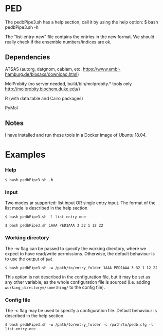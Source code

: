 # PED
The pedbPipe3.sh has a help section, call it by using the help option:
 	$ bash pedbPipe3.sh -h

The "list-entry-new" file contains the entries in the new format.
	We should really check if the ensemble numbers/indices are ok.

## Dependencies
ATSAS (autorg, datgnom, cablam, etc. https://www.embl-hamburg.de/biosaxs/download.html)

MolProbity (no server needed, build/bin/molprobity.* tools only http://molprobity.biochem.duke.edu/)

R (with data.table and Cairo packages)

PyMol

## Notes
I have installed and run these tools in a Docker image of Ubuntu 18.04.

# Examples

### Help
```
$ bash pedbPipe3.sh -h
```
### Input
Two modes ar supported: list input OR single entry input. The format of the list mode is described in the help section.
```
$ bash pedbPipe3.sh -l list-entry-one

$ bash pedbPipe3.sh 1AAA PED1AAA 3 32 1 12 22
```
### Working directory
The -w flag can be passed to specify the working directory, where we expect to have read/write permissions.
Otherwise, the default behaviour is to use the output of ```pwd```.
```
$ bash pedbPipe3.sh -w /path/to/entry_folder 1AAA PED1AAA 3 32 1 12 22
```
This option is not described in the configuration file, but it may be set as any other variable, as the whole configuration file is sourced (i.e. adding ```working_directory=/something/``` to the config file).
### Config file
The -c flag may be used to specify a configuration file. Default behaviour is described in the help section.
```
$ bash pedbPipe3.sh -w /path/to/entry_folder -c /path/to/pedb.cfg -l list-entry-one
```


